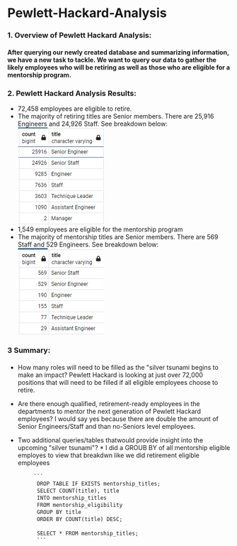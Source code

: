 # Pewlett-Hackard-Analysis

### 1. Overview of Pewlett Hackard Analysis:
#### After querying our newly created database and summarizing information, we have a new task to tackle. We want to query our data to gather the likely employees who will be retiring as well as those who are eligible for a mentorship program.

### 2. Pewlett Hackard Analysis Results:
* 72,458 employees are eligible to retire.
* The majority of retiring titles are Senior members. There are 25,916 Engineers and 24,926 Staff. See breakdown below:
      ![retiring](https://github.com/maldonado91/Pewlett-Hackard-Analysis/blob/main/Resources/retiring_titles.PNG)
* 1,549 employees are eligible for the mentorship program
* The majority of mentorship titles are Senior members. There are 569 Staff and 529 Engineers. See breakdown below: 
      ![mentorship](https://github.com/maldonado91/Pewlett-Hackard-Analysis/blob/main/Resources/mentorship_titles.PNG)

 ### 3 Summary:
#### 
* How many roles will need to be filled as the "silver tsunami begins to make an impact?
      Pewlett Hackard is looking at just over 72,000 positions that will need to be filled if all eligible employees choose to retire.
* Are there enough qualified, retirement-ready employees in the departments to mentor the next generation of Pewlett Hackard employees?
      I would say yes because there are double the amount of Senior Engineers/Staff and than no-Seniors level employees.
* Two additional queries/tables thatwould provide insight into the upcoming "silver tsunami"?
      * I did a GROUB BY of all mentorship eligible employes to view that breakdwn like we did retirement eligible employees
           
           ```
            DROP TABLE IF EXISTS mentorship_titles;
            SELECT COUNT(title), title 
            INTO mentorship_titles
            FROM mentorship_eligibility
            GROUP BY title
            ORDER BY COUNT(title) DESC;

            SELECT * FROM mentorship_titles; 
            ```
            

